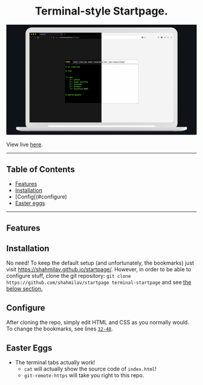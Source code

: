 <h1 align="center">Terminal-style Startpage.</h1>

[![Preview](images/screenshot.png)](https://shahmilav.github.io/startpage/)

View live [here](https://shahmilav.github.io/startpage/).

<hr>

## Table of Contents

* [Features](#features)
* [Installation](#installation)
* [Config[(#configure)
* [Easter eggs](#easter-eggs)

<hr>

## Features

## Installation
No need! To keep the default setup (and unfortunately, the bookmarks) just visit https://shahmilav.github.io/startpage/.
However, in order to be able to configure stuff, clone the git repository: ```git clone https://github.com/shahmilav/startpage terminal-startpage``` and see [the below section.](#configure)

## Configure
After cloning the repo, simply edit HTML and CSS as you normally would. To change the bookmarks, see lines [```32-48```](https://github.com/shahmilav/startpage/blob/d99331ae99ef4c1c14252362a48eceeba0848324/index.html#L32-L48).

## Easter Eggs
* The terminal tabs actually work! 
  * ```cat``` will actually show the source code of ```index.html```!
  * ```git-remote-https``` will take you right to this repo.

